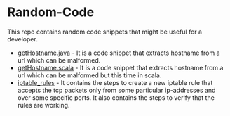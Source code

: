 # Random-Code
This repo contains random code snippets that might be useful for a developer.

* [getHostname.java](https://github.com/97arushisharma/Random-Code/blob/master/getHostname.java) - It is a code snippet that extracts hostname from a url which can be malformed.
* [getHostname.scala](https://github.com/97arushisharma/Random-Code/blob/master/getHostname.scala) - It is a code snippet that extracts hostname from a url which can be malformed but this time in scala.
* [iptable_rules](https://github.com/97arushisharma/Random-Code/tree/master/iptable_rules) - It contains the steps to create a new iptable rule that accepts the tcp packets only from some particular ip-addresses and over some specific ports. It also contains the steps to verify that the rules are working.

